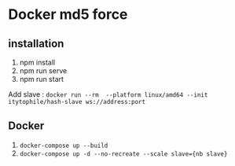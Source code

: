 # Docker md5 force

## installation

1. npm install
2. npm run serve
3. npm run start

Add slave : ```docker run --rm  --platform linux/amd64 --init itytophile/hash-slave ws://address:port```

## Docker

1. ```docker-compose up --build```
2. ```docker-compose up -d --no-recreate --scale slave={nb slave}```